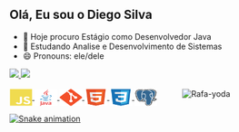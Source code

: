 ## Olá, Eu sou o Diego Silva

- 🔭 Hoje procuro Estágio como Desenvolvedor Java
- 🌱 Estudando Analise e Desenvolvimento de Sistemas
- 😄 Pronouns: ele/dele
<div>
  <a href="https://github.com/Diego-k2">
  <img height="180em" src="https://github-readme-stats.vercel.app/api?username=Diego-k2&show_icons=true&theme=dark&include_all_commits=true&count_private=true"/>
  <img height="180em" src="https://github-readme-stats.vercel.app/api/top-langs/?username=Diego-k2&layout=compact&langs_count=7&theme=dark"/>
</div>

<div style="display: inline_block"><br>
  <img align="center" alt="Die-Js" height="30" width="40" src="https://raw.githubusercontent.com/devicons/devicon/master/icons/javascript/javascript-plain.svg">
  <img align="center" alt="Die-Ts" height="30" width="40" src="https://github.com/devicons/devicon/blob/master/icons/java/java-original-wordmark.svg">
  <img align="center" alt="Die-GIT" height="30" width="40" src="https://github.com/devicons/devicon/blob/master/icons/git/git-original.svg">
  <img align="center" alt="Die-HTML" height="30" width="40" src="https://raw.githubusercontent.com/devicons/devicon/master/icons/html5/html5-original.svg">
  <img align="center" alt="Die-CSS" height="30" width="40" src="https://github.com/devicons/devicon/blob/master/icons/css3/css3-original.svg">
  <img align="center" alt="Die-post" height="30" width="40" src="https://github.com/devicons/devicon/blob/master/icons/postgresql/postgresql-original.svg">
   <img align="right" height="150" width="200" alt="Rafa-yoda" src="https://i.redd.it/n3ssabp1hvz51.gif">
</div> 

![Snake animation](https://github.com/Diego-k2/Diego-k2/blob/output/github-contribution-grid-snake.svg)
  
   

